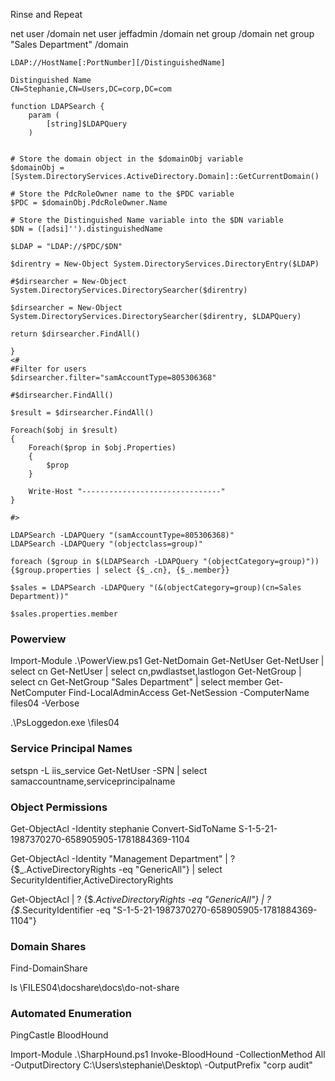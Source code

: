 Rinse and Repeat

net user /domain
net user jeffadmin /domain
net group /domain
net group "Sales Department" /domain

```
LDAP://HostName[:PortNumber][/DistinguishedName]
```

```
Distinguished Name
CN=Stephanie,CN=Users,DC=corp,DC=com
```

```
function LDAPSearch {
    param (
        [string]$LDAPQuery
    )


# Store the domain object in the $domainObj variable
$domainObj = [System.DirectoryServices.ActiveDirectory.Domain]::GetCurrentDomain()

# Store the PdcRoleOwner name to the $PDC variable
$PDC = $domainObj.PdcRoleOwner.Name

# Store the Distinguished Name variable into the $DN variable
$DN = ([adsi]'').distinguishedName

$LDAP = "LDAP://$PDC/$DN"

$direntry = New-Object System.DirectoryServices.DirectoryEntry($LDAP)

#$dirsearcher = New-Object System.DirectoryServices.DirectorySearcher($direntry)

$dirsearcher = New-Object System.DirectoryServices.DirectorySearcher($direntry, $LDAPQuery)

return $dirsearcher.FindAll()

}
<#
#Filter for users
$dirsearcher.filter="samAccountType=805306368"

#$dirsearcher.FindAll()

$result = $dirsearcher.FindAll()

Foreach($obj in $result)
{
    Foreach($prop in $obj.Properties)
    {
        $prop
    }

    Write-Host "-------------------------------"
}

#>

LDAPSearch -LDAPQuery "(samAccountType=805306368)"
LDAPSearch -LDAPQuery "(objectclass=group)"

foreach ($group in $(LDAPSearch -LDAPQuery "(objectCategory=group)")) {$group.properties | select {$_.cn}, {$_.member}}

$sales = LDAPSearch -LDAPQuery "(&(objectCategory=group)(cn=Sales Department))"

$sales.properties.member
```

### Powerview

Import-Module .\PowerView.ps1
Get-NetDomain
Get-NetUser
Get-NetUser | select cn
Get-NetUser | select cn,pwdlastset,lastlogon
Get-NetGroup | select cn
Get-NetGroup "Sales Department" | select member
Get-NetComputer
Find-LocalAdminAccess
Get-NetSession -ComputerName files04 -Verbose


.\PsLoggedon.exe \\files04

### Service Principal Names

setspn -L iis_service
Get-NetUser -SPN | select samaccountname,serviceprincipalname

### Object Permissions

Get-ObjectAcl -Identity stephanie
Convert-SidToName S-1-5-21-1987370270-658905905-1781884369-1104

Get-ObjectAcl -Identity "Management Department" | ? {$_.ActiveDirectoryRights -eq "GenericAll"} | select SecurityIdentifier,ActiveDirectoryRights

Get-ObjectAcl | ? {$_.ActiveDirectoryRights -eq "GenericAll"} | ? {$_.SecurityIdentifier -eq "S-1-5-21-1987370270-658905905-1781884369-1104"}
### Domain Shares

Find-DomainShare

ls \\FILES04\docshare\docs\do-not-share

### Automated Enumeration

PingCastle
BloodHound

Import-Module .\SharpHound.ps1
Invoke-BloodHound -CollectionMethod All -OutputDirectory C:\Users\stephanie\Desktop\ -OutputPrefix "corp audit"
